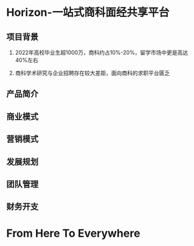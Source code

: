 # Horizon-一站式商科面经共享平台

## 项目背景

1. 2022年高校毕业生超1000万，商科约占10%-20%，留学市场中更是高达40%左右

2. 商科学术研究与企业招聘存在较大差距，面向商科的求职平台匮乏

## 产品简介

## 商业模式

## 营销模式

## 发展规划

## 团队管理

## 财务开支

## 

# From Here To Everywhere
